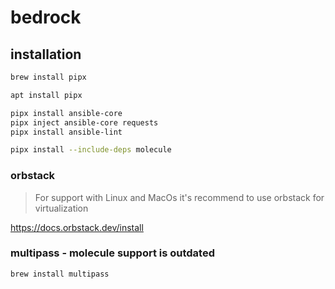 # bedrock

## installation

```bash
brew install pipx
```

```bash
apt install pipx
```

```bash
pipx install ansible-core
pipx inject ansible-core requests
pipx install ansible-lint
```

```bash
pipx install --include-deps molecule
```

### orbstack

> For support with Linux and MacOs it's recommend to use orbstack for virtualization

<https://docs.orbstack.dev/install>

### multipass - molecule support is outdated

```bash
brew install multipass
```
